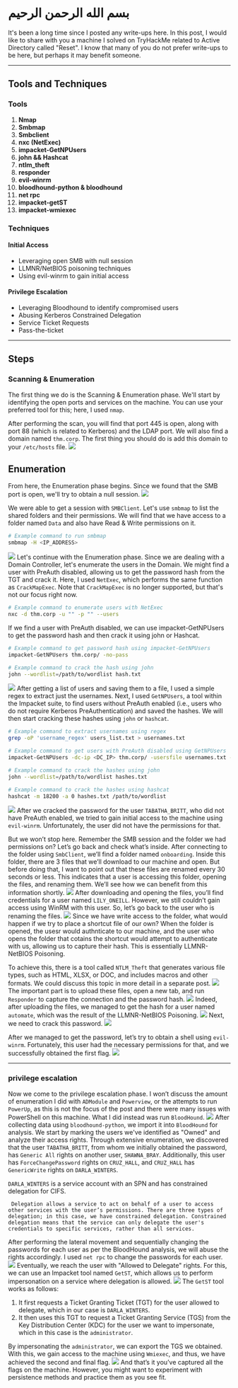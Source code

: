 # بسم الله الرحمن الرحيم


It's been a long time since I posted any write-ups here. In this post, I would like to share with you a machine I solved on TryHackMe related to Active Directory called "Reset". I know that many of you do not prefer write-ups to be here, but perhaps it may benefit someone.

---

## Tools and Techniques

### Tools
1. **Nmap**
2. **Smbmap**
3. **Smbclient**
4. **nxc (NetExec)**
5. **impacket-GetNPUsers**
6. **john && Hashcat**
7. **ntlm_theft**
8. **responder**
9. **evil-winrm**
10. **bloodhound-python & bloodhound**
11. **net rpc**
12. **impacket-getST**
13. **impacket-wmiexec**

### Techniques
#### Initial Access
- Leveraging open SMB with null session
- LLMNR/NetBIOS poisoning techniques
- Using evil-winrm to gain initial access

#### Privilege Escalation
- Leveraging Bloodhound to identify compromised users
- Abusing Kerberos Constrained Delegation
- Service Ticket Requests
- Pass-the-ticket
---
## Steps

### Scanning & Enumeration

The first thing we do is the Scanning & Enumeration phase. We'll start by identifying the open ports and services on the machine. You can use your preferred tool for this; here, I used `nmap`.

After performing the scan, you will find that port 445 is open, along with port 88 (which is related to Kerberos) and the LDAP port. We will also find a domain named `thm.corp`. The first thing you should do is add this domain to your `/etc/hosts` file.
![](./images/Nmap.png)

## Enumeration

From here, the Enumeration phase begins. Since we found that the SMB port is open, we'll try to obtain a null session.
![](./images/SMB.png)

 We were able to get a session with `SMBClient`. Let's use `smbmap` to list the shared folders and their permissions. We will find that we have access to a folder named `Data` and also have Read & Write permissions on it.

```bash
# Example command to run smbmap
smbmap -H <IP_ADDRESS>
```
![](./images/smbmap.png)
Let's continue with the Enumeration phase. Since we are dealing with a Domain Controller, let's enumerate the users in the Domain. We might find a user with PreAuth disabled, allowing us to get the password hash from the TGT and crack it. Here, I used `NetExec`, which performs the same function as `CrackMapExec`. Note that `CrackMapExec` is no longer supported, but that's not our focus right now.

```bash
# Example command to enumerate users with NetExec
nxc -d thm.corp -u "" -p "" --users
```
If we find a user with PreAuth disabled, we can use impacket-GetNPUsers to get the password hash and then crack it using john or Hashcat.
```bash
# Example command to get password hash using impacket-GetNPUsers
impacket-GetNPUsers thm.corp/ -no-pass

# Example command to crack the hash using john
john --wordlist=/path/to/wordlist hash.txt
 ```
![](./images/nxc.png)
After getting a list of users and saving them to a file, I used a simple regex to extract just the usernames. Next, I used `GetNPUsers`, a tool within the Impacket suite, to find users without PreAuth enabled (i.e., users who do not require Kerberos PreAuthentication) and saved the hashes. We will then start cracking these hashes using `john` or `hashcat`.

```bash
# Example command to extract usernames using regex
grep -oP 'username_regex' users_list.txt > usernames.txt

# Example command to get users with PreAuth disabled using GetNPUsers
impacket-GetNPUsers -dc-ip <DC_IP> thm.corp/ -usersfile usernames.txt -format john -outputfile hashes.txt

# Example command to crack the hashes using john
john --wordlist=/path/to/wordlist hashes.txt

# Example command to crack the hashes using hashcat
hashcat -m 18200 -a 0 hashes.txt /path/to/wordlist
```
![](./images/GetNPus.png)
After we cracked the password for the user `TABATHA_BRITT`, who did not have PreAuth enabled, we tried to gain initial access to the machine using `evil-winrm`. Unfortunately, the user did not have the permissions for that.

But we won’t stop here. Remember the SMB session and the folder we had permissions on? Let’s go back and check what’s inside. After connecting to the folder using `SmbClient`, we’ll find a folder named `onboarding`. Inside this folder, there are 3 files that we’ll download to our machine and open. But before doing that, I want to point out that these files are renamed every 30 seconds or less. This indicates that a user is accessing this folder, opening the files, and renaming them. We’ll see how we can benefit from this information shortly.
![](./images/SMB.png)
After downloading and opening the files, you’ll find credentials for a user named `LILY_ONEILL`. However, we still couldn’t gain access using WinRM with this user. So, let’s go back to the user who is renaming the files.
![](./images/PDF_Cred.png)
 Since we have write access to the folder, what would happen if we try to place a shortcut file of our own? When the folder is opened, the usesr would authnticate to our machine, and the user who opens  the folder that cotains the shortcut would attempt to authenticate with us, allowing us to capture their hash. This is essentially LLMNR-NetBIOS Poisoning.

To achieve this, there is a tool called `NTLM_Theft` that generates various file types, such as HTML, XLSX, or DOC, and includes macros and other formats. We could discuss this topic in more detail in a separate post.
![](./images/NTLM_Theft.PNG)
The important part is to upload these files, open a new tab, and run `Responder` to capture the connection and the password hash.
![](./images/Responder.png)
 Indeed, after uploading the files, we managed to get the hash for a user named `automate`, which was the result of the LLMNR-NetBIOS Poisoning.
![](./images/Automatehash.png)
 Next, we need to crack this password.
 ![](./images/Hashcat.png)
  
After we managed to get the password, let’s try to obtain a shell using `evil-winrm`. Fortunately, this user had the necessary permissions for that, and we successfully obtained the first flag.
![](./images/Flag1.png)

---
### privilege escalation
Now we come to the privilege escalation phase. I won’t discuss the amount of enumeration I did with `ADModule` and `Powerview`, or the attempts to run `PowerUp`, as this is not the focus of the post and there were many issues with PowerShell on this machine. What I did instead was run `BloodHound`.
![](./images/BloodHound.png)
After collecting data using `bloodhound-python`, we import it into `BloodHound` for analysis. We start by marking the users we've identified as "Owned" and analyze their access rights. Through extensive enumeration, we discovered that the user `TABATHA_BRITT`, from whom we initially obtained the password, has `Generic All` rights on another user, `SHAWNA_BRAY`. Additionally, this user has `ForceChangePassword` rights on `CRUZ_HALL`, and `CRUZ_HALL` has `GenericWrite` rights on `DARLA_WINTERS`. 

`DARLA_WINTERS` is a service account with an SPN and has constrained delegation for CIFS. 

` Delegation allows a service to act on behalf of a user to access other services with the user’s permissions. There are three types of delegation; in this case, we have constrained delegation. Constrained delegation means that the service can only delegate the user's credentials to specific services, rather than all services.` 

After performing the lateral movement and sequentially changing the passwords for each user as per the BloodHound analysis, we will abuse the rights accordingly. I used `net rpc` to change the passwords for each user.
![](./images/net%20rpc.png)
 Eventually, we reach the user with "Allowed to Delegate" rights. For this, we can use an Impacket tool named `GetST`, which allows us to perform impersonation on a service where delegation is allowed.
![](./images/getST.PNG)
The `GetST` tool works as follows:
1. It first requests a Ticket Granting Ticket (TGT) for the user allowed to delegate, which in our case is `DARLA_WINTERS`.
2. It then uses this TGT to request a Ticket Granting Service (TGS) from the Key Distribution Center (KDC) for the user we want to impersonate, which in this case is the `administrator`.

By impersonating the `administrator`, we can export the TGS we obtained. With this, we gain access to the machine using `Wmiexec`, and thus, we have achieved the second and final flag.
![](./images/wmiexec.png)
And that’s it you’ve captured all the flags on the machine. However, you might want to experiment with persistence methods and practice them as you see fit.


